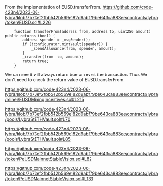 From the implementation of EUSD.transferFrom.
https://github.com/code-423n4/2023-06-lybra/blob/7b73ef2fbb542b569e182d9abf79be643ca883ee/contracts/lybra/token/EUSD.sol#L226
```solidity
    function transferFrom(address from, address to, uint256 amount) public returns (bool) {
        address spender = _msgSender();
        if (!configurator.mintVault(spender)) {
            _spendAllowance(from, spender, amount);
        }
        _transfer(from, to, amount);
        return true;
    }
```
We can see it will always return true or revert the transaction. Thus We don't need to check the return value of EUSD.transferFrom. 

https://github.com/code-423n4/2023-06-lybra/blob/7b73ef2fbb542b569e182d9abf79be643ca883ee/contracts/lybra/miner/EUSDMiningIncentives.sol#L215

https://github.com/code-423n4/2023-06-lybra/blob/7b73ef2fbb542b569e182d9abf79be643ca883ee/contracts/lybra/pools/LybraStETHVault.sol#L70

https://github.com/code-423n4/2023-06-lybra/blob/7b73ef2fbb542b569e182d9abf79be643ca883ee/contracts/lybra/pools/LybraStETHVault.sol#L85

https://github.com/code-423n4/2023-06-lybra/blob/7b73ef2fbb542b569e182d9abf79be643ca883ee/contracts/lybra/token/PeUSDMainnetStableVision.sol#L82

https://github.com/code-423n4/2023-06-lybra/blob/7b73ef2fbb542b569e182d9abf79be643ca883ee/contracts/lybra/token/PeUSDMainnetStableVision.sol#L133
